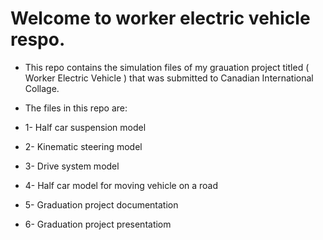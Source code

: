 Welcome to worker electric vehicle respo.
===========================================
- This repo contains the simulation files of my grauation project titled ( Worker Electric Vehicle ) that was submitted to Canadian International Collage.
- The files in this repo are:
  
-  1- Half car suspension model
-  2- Kinematic steering model
-  3- Drive system model
-  4- Half car model for moving vehicle on a road
-  5- Graduation project documentation
-  6- Graduation project presentatiom
